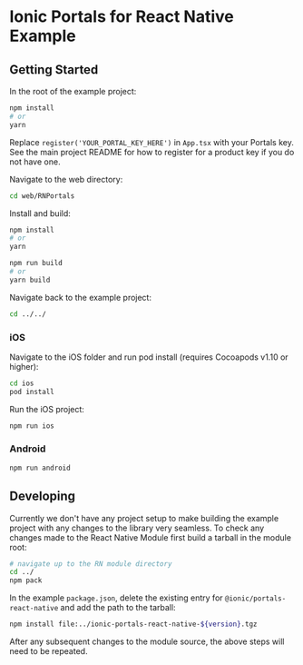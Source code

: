 # Ionic Portals for React Native Example
## Getting Started
In the root of the example project:
```bash
npm install
# or 
yarn
```

Replace `register('YOUR_PORTAL_KEY_HERE')` in `App.tsx` with your Portals key. See the main project README for how to register for a product key if you do not have one.

Navigate to the web directory:
```bash
cd web/RNPortals
```

Install and build:
```bash
npm install
# or
yarn

npm run build
# or
yarn build
```

Navigate back to the example project:
```bash
cd ../../
```

### iOS
Navigate to the iOS folder and run pod install (requires Cocoapods v1.10 or higher):
```bash
cd ios
pod install
```

Run the iOS project:
```bash
npm run ios
```

### Android
```bash
npm run android
```

## Developing
Currently we don't have any project setup to make building the example project with any changes to the library very seamless. To check any changes made to the React Native Module first build a tarball in the module root:
```bash
# navigate up to the RN module directory
cd ../
npm pack
```

In the example `package.json`, delete the existing entry for `@ionic/portals-react-native` and add the path to the tarball:
```bash
npm install file:../ionic-portals-react-native-${version}.tgz
```

After any subsequent changes to the module source, the above steps will need to be repeated.
